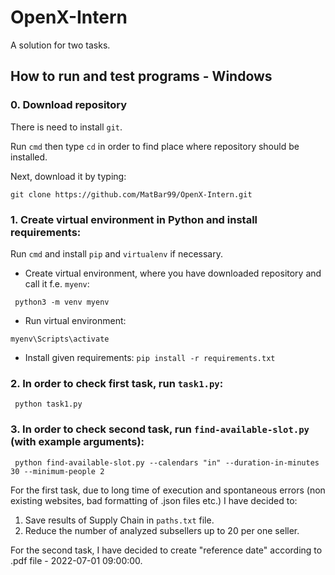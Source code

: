 # OpenX-Intern
A solution for two tasks. 



## How to run and test programs - Windows 

### 0. Download repository

There is need to install `git`.

Run ``cmd`` then type ``cd`` in order to find place where repository should be installed.

Next, download it by typing: 

``
git clone https://github.com/MatBar99/OpenX-Intern.git 
`` 




### 1. Create virtual environment in Python and install requirements:

Run ``cmd`` and install ``pip`` and ``virtualenv`` if necessary.


 - Create virtual environment, where you have downloaded repository and call it f.e. ``myenv``:

`` python3 -m venv myenv``

 - Run virtual environment: 

``myenv\Scripts\activate``

- Install given requirements:
``pip install -r requirements.txt``


### 2. In order to check first task, run ``task1.py``:

```
 python task1.py
```

### 3. In order to check second task, run ``find-available-slot.py`` (with example arguments):

```
 python find-available-slot.py --calendars "in" --duration-in-minutes 30 --minimum-people 2
```
For the first task, due to long time of execution and spontaneous errors (non existing websites, bad formatting of .json files etc.) I have decided to:
1. Save results of Supply Chain in `paths.txt` file.
2. Reduce the number of analyzed subsellers up to 20 per one seller.

For the second task, I have decided to create "reference date" according to .pdf file - 2022-07-01 09:00:00. 
